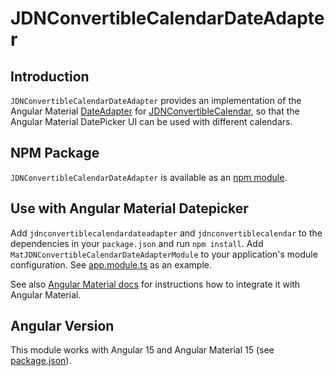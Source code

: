 # JDNConvertibleCalendarDateAdapter

## Introduction

`JDNConvertibleCalendarDateAdapter` provides an implementation of the Angular Material [DateAdapter](https://material.angular.io/components/datepicker/overview#choosing-a-date-implementation-and-date-format-settings>) for [JDNConvertibleCalendar](https://www.npmjs.com/package/jdnconvertiblecalendar),
so that the Angular Material DatePicker UI can be used with different calendars.

## NPM Package

`JDNConvertibleCalendarDateAdapter` is available as an [npm module](https://www.npmjs.com/package/jdnconvertiblecalendardateadapter).

## Use with Angular Material Datepicker

Add `jdnconvertiblecalendardateadapter` and `jdnconvertiblecalendar` to the dependencies in your `package.json` and run `npm install`.
Add `MatJDNConvertibleCalendarDateAdapterModule` to your application's module configuration. See [app.module.ts](../../src/app/app.module.ts) as an example.

See also [Angular Material docs](https://material.angular.io/components/datepicker/overview#choosing-a-date-implementation-and-date-format-settings) for instructions how to integrate it with Angular Material.

## Angular Version

This module works with Angular 15 and Angular Material 15 (see [package.json](package.json)).
